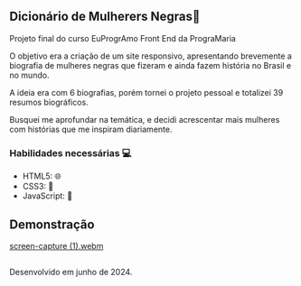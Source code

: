 ## Dicionário de Mulherers Negras🚀

Projeto final do curso EuProgrAmo Front End da PrograMaria

O objetivo era a criação de um site responsivo, apresentando brevemente a biografia de mulheres negras que fizeram e ainda fazem história no Brasil e no mundo.

A ideia era com 6 biografias, porém tornei o projeto pessoal e totalizei 39 resumos biográficos.

Busquei me aprofundar na temática, e decidi acrescentar mais mulheres com histórias que me inspiram diariamente.

### Habilidades necessárias 💻

- HTML5: 🌐
- CSS3: 🎨
- JavaScript: 🚀

## Demonstração
[screen-capture (1).webm](https://github.com/renataarruda/dicionario_de_mulheresnegras/assets/91355221/e7860b47-5fe3-4a37-a246-44a120e0d49e)


##
Desenvolvido em junho de 2024.
